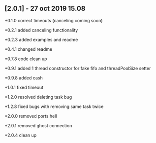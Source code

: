 ## [2.0.1] - 27 oct 2019 15.08

*0.1.0 correct timeouts (canceling coming soon)

*0.2.1 added canceling functionality

*0.2.3 added examples and readme

*0.4.1 changed readme
 
*0.7.8 code clean up

*0.9.1 added 1 thread constructor for fake fifo and threadPoolSize setter

*0.9.8 added cash

*1.0.1 fixed timeout 

*1.2.0 resolved deleting task bug

*1.2.8 fixed bugs with removing same task twice

*2.0.0 removed ports hell

*2.0.1 removed ghost connection

*2.0.4 clean up
